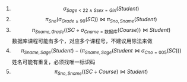 1. $$\sigma_{Sage<22\ \wedge\ Ssex=Girl}(Student)$$
2. $$\pi_{Sno}(\sigma_{Grade\geq90}(SC))\Join\pi_{Sno,Sname}(Student)$$
3. $$\pi_{Sname,Grade}((SC\div\sigma_{Cname=\text{数据库}}(Course))\Join Student)$$数据库课程可能有多个，对应多个课程号，不建议用除法来做
1. $$\pi_{Sname,Sage}(Student)-(\pi_{Sname,Sage}(Student\Join\sigma_{Cno=005}(SC)))$$姓名可能有重复，必须找唯一标识码
2. $$\pi_{Sno,Sname}((SC\div Course)\Join Student)$$